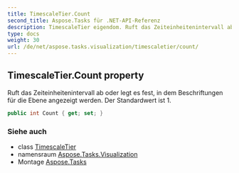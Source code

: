```yaml
---
title: TimescaleTier.Count
second_title: Aspose.Tasks für .NET-API-Referenz
description: TimescaleTier eigendom. Ruft das Zeiteinheitenintervall ab oder legt es fest in dem Beschriftungen für die Ebene angezeigt werden. Der Standardwert ist 1.
type: docs
weight: 30
url: /de/net/aspose.tasks.visualization/timescaletier/count/
---
```

## TimescaleTier.Count property

Ruft das Zeiteinheitenintervall ab oder legt es fest, in dem Beschriftungen für die Ebene angezeigt werden. Der Standardwert ist 1.

```csharp
public int Count { get; set; }
```

### Siehe auch

* class [TimescaleTier](../)
* namensraum [Aspose.Tasks.Visualization](../../timescaletier/)
* Montage [Aspose.Tasks](../../../)



